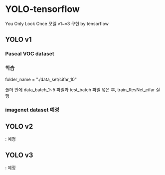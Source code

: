 # YOLO-tensorflow
You Only Look Once 모델 v1~v3 구현 by tensorflow


<h2>YOLO v1</h2>
 
<h3>Pascal VOC dataset</h3>

 
<h3>학습</h3>
 
folder_name = "./data_set/cifar_10"
 
폴더 안에 data_batch_1~5 파일과 test_batch 파일 넣은 후, train_ResNet_cifar 실행
 
 

<h3>imagenet dataset 예정</h3>
 
 
<h2>YOLO v2</h2>

 : 예정


<h2>YOLO v3</h2>

: 예정

